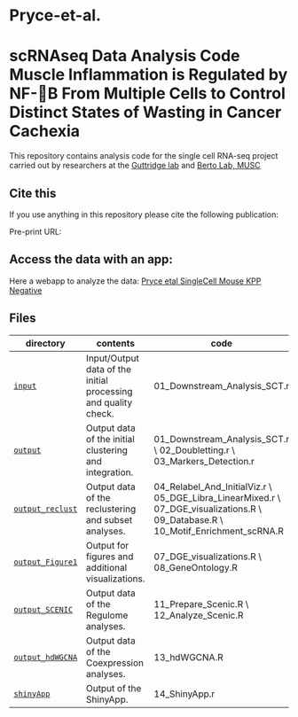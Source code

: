 # Pryce-et-al.
scRNAseq Data Analysis Code
Muscle Inflammation is Regulated by NF-B From Multiple Cells to
Control Distinct States of Wasting in Cancer Cachexia
==========================
This repository contains analysis code for the single cell RNA-seq project carried out by researchers at the [Guttridge lab](https://medicine.musc.edu/departments/pediatrics/clinical-divisions/dcri/faculty/denis-guttridge) and [Berto Lab, MUSC](https://bertolab.org/)

## Cite this

If you use anything in this repository please cite the following publication:

Pre-print URL: 

## Access the data with an app:

Here a webapp to analyze the data: 
[Pryce etal SingleCell Mouse KPP Negative]([https://bioinformatics-musc.shinyapps.io/Pryce-et-al_SingleCell_Mouse_KPP_Negative/])

## Files

| directory | contents | code |
| --------- | -------- | -------- |
| [`input`](input/) | Input/Output data of the initial processing and quality check. | 01_Downstream_Analysis_SCT.r|
| [`output`](output/) | Output data of the initial clustering and integration. | 01_Downstream_Analysis_SCT.r \ 02_Doubletting.r \ 03_Markers_Detection.r|
| [`output_reclust`](output_reclust/) | Output data of the reclustering and subset analyses. | 04_Relabel_And_InitialViz.r \ 05_DGE_Libra_LinearMixed.r \ 07_DGE_visualizations.R \ 09_Database.R \ 10_Motif_Enrichment_scRNA.R|
| [`output_Figure1`](output_Figure1/) | Output for figures and additional visualizations. | 07_DGE_visualizations.R \ 08_GeneOntology.R|
| [`output_SCENIC`](output_SCENIC/) | Output data of the Regulome analyses. | 11_Prepare_Scenic.R \ 12_Analyze_Scenic.R|
| [`output_hdWGCNA`](output_hdWGCNA/) | Output data of the Coexpression analyses. | 13_hdWGCNA.R|
| [`shinyApp`](shinyApp/) | Output of the ShinyApp. | 14_ShinyApp.r|
